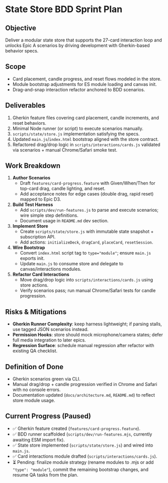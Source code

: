 # State Store BDD Sprint Plan

## Objective
Deliver a modular state store that supports the 27-card interaction loop and unlocks Epic A scenarios by driving development with Gherkin-based behavior specs.

## Scope
- Card placement, candle progress, and reset flows modeled in the store.
- Module bootstrap adjustments for ES module loading and canvas init.
- Drag-and-snap interaction refactor anchored to BDD scenarios.

## Deliverables
1. Gherkin feature files covering card placement, candle increments, and reset behaviors.
2. Minimal Node runner (or script) to execute scenarios manually.
3. `scripts/state/store.js` implementation satisfying the specs.
4. Updated `main.js`/`index.html` bootstrap aligned with the store contract.
5. Refactored drag/drop logic in `scripts/interactions/cards.js` validated via scenarios + manual Chrome/Safari smoke test.

## Work Breakdown
1. **Author Scenarios**
   - Draft `features/card-progress.feature` with Given/When/Then for top-card drag, candle lighting, and reset.
   - Add acceptance notes for edge cases (double drag, rapid reset) mapped to Epic D3.
2. **Build Test Harness**
   - Add `scripts/dev/run-features.js` to parse and execute scenarios; wire simple step definitions.
   - Document usage in `README.md` dev section.
3. **Implement Store**
   - Create `scripts/state/store.js` with immutable state snapshot + subscription API.
   - Add actions: `initializeDeck`, `dragCard`, `placeCard`, `resetSession`.
4. **Wire Bootstrap**
   - Convert `index.html` script tag to `type="module"`; ensure `main.js` exports init.
   - Update `main.js` to consume store and delegate to canvas/interactions modules.
5. **Refactor Card Interactions**
   - Move drag/drop logic into `scripts/interactions/cards.js` using store actions.
   - Verify scenarios pass; run manual Chrome/Safari tests for candle progression.

## Risks & Mitigations
- **Gherkin Runner Complexity**: keep harness lightweight; if parsing stalls, use tagged JSON scenarios instead.
- **Permission Hooks**: store should mock microphone/camera states; defer full media integration to later epics.
- **Regression Surface**: schedule manual regression after refactor with existing QA checklist.

## Definition of Done
- Gherkin scenarios green via CLI.
- Manual drag/drop + candle progression verified in Chrome and Safari with no console errors.
- Documentation updated (`docs/architecture.md`, `README.md`) to reflect store module usage.

## Current Progress (Paused)
- ✅ Gherkin feature created (`features/card-progress.feature`).
- ✅ BDD runner scaffolded (`scripts/dev/run-features.mjs`, currently awaiting ESM import fix).
- ✅ State store implemented (`scripts/state/store.js`) and wired into `main.js`.
- ✅ Card interactions module drafted (`scripts/interactions/cards.js`).
- ⏳ Pending: finalize module strategy (rename modules to .mjs or add `"type": "module"`), commit the remaining bootstrap changes, and resume QA tasks from the plan.
